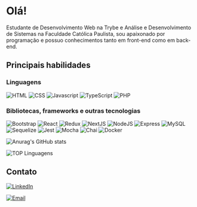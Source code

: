 # Olá!

Estudante de Desenvolvimento Web na Trybe e Análise e Desenvolvimento de Sistemas na Faculdade Católica Paulista, sou apaixonado por programação e possuo conhecimentos tanto em front-end como em back-end.

## Principais habilidades

### Linguagens

<img alt="HTML" src="https://img.shields.io/badge/HTML5-E34F26?style=for-the-badge&logo=html5&logoColor=white" /> <img alt="CSS" src="https://img.shields.io/badge/CSS3-1572B6?style=for-the-badge&logo=css3&logoColor=white" /> <img alt="Javascript" src="https://img.shields.io/badge/JavaScript-323330?style=for-the-badge&logo=javascript&logoColor=F7DF1E" /> <img alt="TypeScript" src="https://img.shields.io/badge/TypeScript-007ACC?style=for-the-badge&logo=typescript&logoColor=white" /> <img alt="PHP" src="https://img.shields.io/badge/PHP-777BB4?style=for-the-badge&logo=php&logoColor=white" />


### Bibliotecas, frameworks e outras tecnologias

<img alt="Bootstrap" src="https://img.shields.io/badge/Bootstrap-563D7C?style=for-the-badge&logo=bootstrap&logoColor=white" /> <img alt="React" src="https://img.shields.io/badge/React-20232A?style=for-the-badge&logo=react&logoColor=61DAFB" /> <img alt="Redux" src="https://img.shields.io/badge/Redux-593D88?style=for-the-badge&logo=redux&logoColor=white" /> <img alt="NextJS" src="https://img.shields.io/badge/next.js-000000?style=for-the-badge&logo=nextdotjs&logoColor=white" /> <img alt="NodeJS" src="https://img.shields.io/badge/Node.js-339933?style=for-the-badge&logo=nodedotjs&logoColor=white" /> <img alt="Express" src="https://img.shields.io/badge/Express.js-000000?style=for-the-badge&logo=express&logoColor=white" /> <img alt="MySQL" src="https://img.shields.io/badge/MySQL-005C84?style=for-the-badge&logo=mysql&logoColor=white" /> <img alt="Sequelize" src="https://img.shields.io/badge/Sequelize-52B0E7?style=for-the-badge&logo=Sequelize&logoColor=white" /> <img alt="Jest" src="https://img.shields.io/badge/Jest-C21325?style=for-the-badge&logo=jest&logoColor=white" /> <img alt="Mocha" src="https://img.shields.io/badge/Mocha-8D6748?style=for-the-badge&logo=Mocha&logoColor=white" /> <img alt="Chai" src="https://img.shields.io/badge/chai-A30701?style=for-the-badge&logo=chai&logoColor=white" /> <img alt="Docker" src="https://img.shields.io/badge/Docker-2CA5E0?style=for-the-badge&logo=docker&logoColor=white" />

![Anurag's GitHub stats](https://github-readme-stats.vercel.app/api?username=carlosdanielcabral&show_icons=true)

![TOP Linguagens](https://github-readme-stats.vercel.app/api/top-langs/?username=carlosdanielcabral&layout=compact&theme=dracula)

## Contato

[<img alt="LinkedIn" src="https://img.shields.io/badge/LinkedIn-0077B5?style=for-the-badge&logo=linkedin&logoColor=white" />](https://www.linkedin.com/in/carlos-daniel-cabral/)

[<img alt="Email" src="https://img.shields.io/badge/Gmail-D14836?style=for-the-badge&logo=gmail&logoColor=white" />](https://mailto:dev.carlosdaniel@gmail.com)
